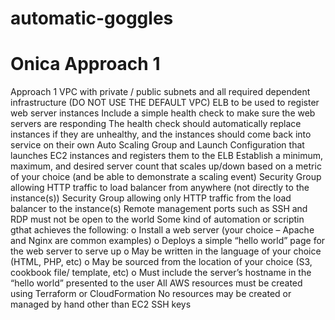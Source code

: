 # automatic-goggles
Onica Approach 1
================================================================================
Approach 1
VPC with private / public subnets and all required dependent infrastructure (DO NOT USE THE DEFAULT VPC)
ELB to be used to register web server instances
	Include a simple health check to make sure the web servers are responding
	The health check should automatically replace instances if they are unhealthy, and the instances should come back into service on their own
Auto Scaling Group and Launch Configuration that launches EC2 instances and registers them to the ELB
	Establish a minimum, maximum, and desired server count that scales up/down based on a metric of your choice (and be able to demonstrate a scaling event)
	Security Group allowing HTTP traffic to load balancer from anywhere (not directly to the instance(s))
Security Group allowing only HTTP traffic from the load balancer to the instance(s)
Remote management ports such as SSH and RDP must not be open to the world
Some kind of automation or scriptin gthat achieves the following:
o Install a web server (your choice – Apache and Nginx are common examples)
o Deploys a simple “hello world” page for the web server to serve up
o May be written in the language of your choice (HTML, PHP, etc)
o May be sourced from the location of your choice (S3, cookbook file/ template, etc)
o Must include the server’s hostname in the “hello world” presented to the user
All AWS resources must be created using Terraform or CloudFormation
No resources may be created or managed by hand other than EC2 SSH keys
